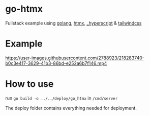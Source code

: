 # go-htmx
Fullstack example using [golang](https://go.dev), [htmx](https://htmx.org), [_hyperscript](https://hyperscript.org) & [tailwindcss](https://tailwindcss.com)

# Example
https://user-images.githubusercontent.com/2788923/218283740-b0c3e417-3629-41b3-86bd-e252a6b7f146.mp4

# How to use
run `go build -o ../../deploy/go_htmx` in `/cmd/server`

The deploy folder contains everything needed for deployment.
